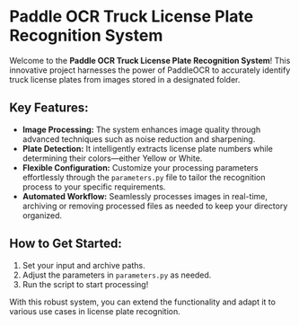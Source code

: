 # Paddle OCR Truck License Plate Recognition System

Welcome to the **Paddle OCR Truck License Plate Recognition System**! This innovative project harnesses the power of PaddleOCR to accurately identify truck license plates from images stored in a designated folder.

## Key Features:
- **Image Processing:** The system enhances image quality through advanced techniques such as noise reduction and sharpening.
- **Plate Detection:** It intelligently extracts license plate numbers while determining their colors—either Yellow or White.
- **Flexible Configuration:** Customize your processing parameters effortlessly through the `parameters.py` file to tailor the recognition process to your specific requirements.
- **Automated Workflow:** Seamlessly processes images in real-time, archiving or removing processed files as needed to keep your directory organized.

## How to Get Started:
1. Set your input and archive paths.
2. Adjust the parameters in `parameters.py` as needed.
3. Run the script to start processing!

With this robust system, you can extend the functionality and adapt it to various use cases in license plate recognition.
